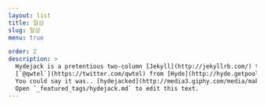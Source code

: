 ```yaml
---
layout: list
title: 일상
slug: 일상
menu: true

order: 2
description: >
  Hydejack is a pretentious two-column [Jekyll](http://jekyllrb.com/) theme, stolen by
  [`@qwtel`](https://twitter.com/qwtel) from [Hyde](http://hyde.getpoole.com).
  You could say it was.. [hydejacked](http://media3.giphy.com/media/makedRIckZBW8/giphy.gif).
  Open `_featured_tags/hydejack.md` to edit this text.
---
```

